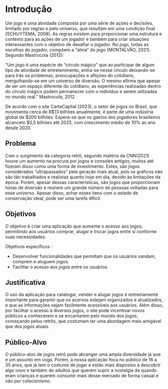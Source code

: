 # Introdução

Um jogo é uma atividade composta por uma série de ações e decisões, limitado por regras e pelo universo, que resultam em uma condição final (SCHUYTEMA, 2008). As regras existem para proporcionar uma estrutura e contexto para as ações de um jogador e também para criar situações interessantes com o objetivo de desafiar o jogador. No jogo, todas as escolhas do jogador, compõem a “alma” do jogo (MONTALVÃO, 2021). Segundo Mastrocola (2012):

“Um jogo é uma espécie de “círculo mágico” que ao participar de algum tipo de atividade de entretenimento, entra-se nesse círculo deixando-se para trás os problemas, preocupações e aflições do cotidiano, mergulhando-se em um universo de diversão. O mesmo afirma que apesar de ser um espaço diferente do cotidiano, as experiências realizadas dentro do círculo mágico podem permanecer com o indivíduo e serem utilizadas no mundo real.” Mastrocola, 2012

De acordo com o site CartaCapital (2023), o setor de jogos no Brasil, que movimenta cerca de R$13 bilhões anualmente, é parte de uma indústria global de $200 bilhões. Espera-se que os gastos dos jogadores brasileiros alcancem $3,5 bilhões até 2025, com crescimento médio de 10% ao ano desde 2020. 

## Problema

Com o surgimento da categoria retrô, segundo matéria da  CNN(2021) houve um aumento na procura por jogos e consoles antigos, muitos até fizeram disso como uma forma de investimento. Estes, são jogos considerados “ultrapassados” pela geração mais atual, pois os gráficos não são tão trabalhados e realistas quanto hoje em dia, devido às limitações da época. Porém, apesar dessas características, são jogos que proporcionam horas de diversão e reúnem um grande número de pessoas voltadas para esse universo. Apesar disso, achar esses itens com o estado de conservação ideal, pode ser uma tarefa difícil. 

## Objetivos

O objetivo é criar uma aplicação que aumente o acesso aos jogos, permitindo aos usuários comprar, alugar e trocar jogos entre si conforme suas necessidades. 

Objetivos específicos :
* Desenvolver funcionalidades que permitam que os usuários vandam, comprem e aluguem jogos.
* Facilitar o acesso aos jogos entre os usuários.

## Justificativa

O uso da aplicação para catalogar, vender e alugar jogos é extremamente importante para garantir que os acervos estejam organizados e atualizados, e que as informações sejam facilmente acessíveis aos usuários. Além disso, por facilitar o acesso à diversos jogos, o site pode incentivar novos públicos a conhecerem e se encantarem pelo mundo dos jogos, começando pelos retrôs, que costumam ter uma abordagem mais amigável que dos jogos atuais.

## Público-Alvo

O público-alvo de jogos retrô pode abranger uma ampla diversidade já que é um assunto em voga. Porém, a nossa aplicação foca no público de 16 a 35 anos, que já tem o costume de jogar e estão mais dispostos a descobrir algo novo e também de adultos que querem suprir a nostalgia de quando eram crianças e querem consumir mais desse mercado de forma casual e não por colecionismo.
